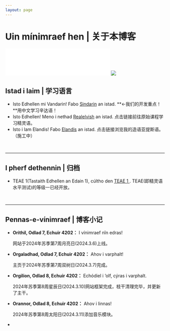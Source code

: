```yaml
---
layout: page
---
```


# Uin mínimraef hen | 关于本博客

<iframe frameborder="no" border="0" marginwidth="0" marginheight="0" width=330 height=86 src="//music.163.com/outchain/player?type=2&id=31108432&auto=1&height=66"></iframe>

<img src="https://kinnuch.github.io/Lothlorien.png">

## Istad i laim | 学习语言

- Isto Edhellen mi Vandarin! Fabo [Sindarin](https://kinnuch.github.io/laim/sindarin) an istad. **←我们的开发重点！**用中文学习辛达语！
- Isto Edhellen! Meno i nethad [Realelvish](https://academy.realelvish.net) an istad. 点击链接前往原始课程学习精灵语。
- Isto i lam Elandis! Fabo [Elandis](https://kinnuch.github.io/laim/elandis) an istad. 点击链接浏览我的造语亚提斯语。（施工中）

<br>

---

## I pherf dethennin | 归档

- TEAE 1(Tastaith Edhellen an Edain 1), cúltho den [TEAE 1 ](https://kinnuch.github.io/file/TEAE1.pdf). TEAE(即精灵语水平测试)的等级一已经开放。

<br>

---

## Pennas-e-vínimraef | 博客小记

- **Orithil, Odlad 7, Echuir 4202：** I vínimraef nîn edras! 

  网站于2024年苏季第7周月亮日(2024.3.6)上线。

- **Orgaladhad, Odlad 7, Echuir 4202：** Ahov i varphalt! 

  主页于2024年苏季第7周双树日(2024.3.7)完成。

- **Orgilion, Odlad 8, Echuir 4202：** Echódiel i ’olf, cýras i varphalt. 

  2024年苏季第8周星辰日(2024.3.10)网站框架完成，枝干清理完毕，并更新了主干。

- **Orannor, Odlad 8, Echuir 4202：** Ahov i linnas! 

  2024年苏季第8周太阳日(2024.3.11)添加音乐模块。

- 
